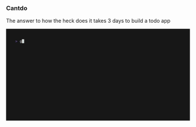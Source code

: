 ### Cantdo

The answer to how the heck does it takes 3 days to build a todo app

![demo](./demo.gif)
